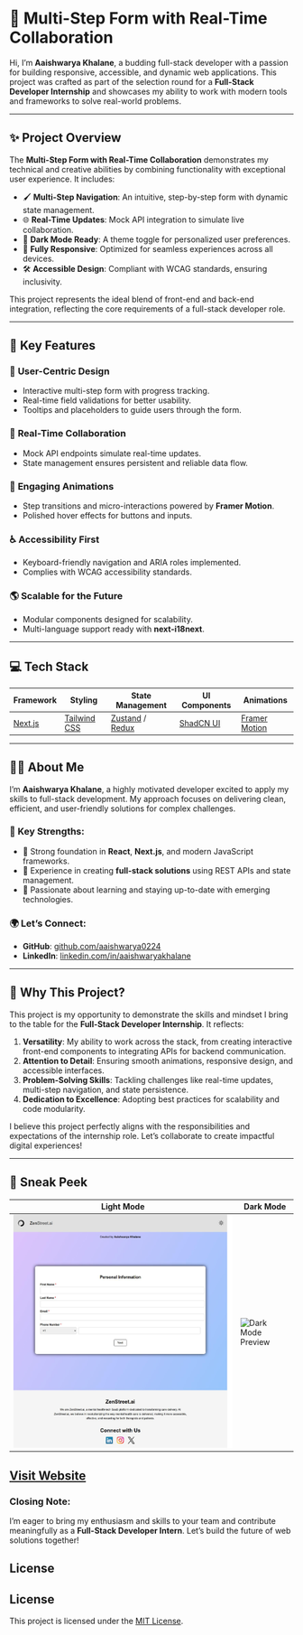 # 🌟 Multi-Step Form with Real-Time Collaboration

Hi, I’m **Aaishwarya Khalane**, a budding full-stack developer with a passion for building responsive, accessible, and dynamic web applications. This project was crafted as part of the selection round for a **Full-Stack Developer Internship** and showcases my ability to work with modern tools and frameworks to solve real-world problems.

---

## ✨ Project Overview

The **Multi-Step Form with Real-Time Collaboration** demonstrates my technical and creative abilities by combining functionality with exceptional user experience. It includes:

- 🖌 **Multi-Step Navigation**: An intuitive, step-by-step form with dynamic state management.
- 🌐 **Real-Time Updates**: Mock API integration to simulate live collaboration.
- 🎨 **Dark Mode Ready**: A theme toggle for personalized user preferences.
- 📱 **Fully Responsive**: Optimized for seamless experiences across all devices.
- 🛠 **Accessible Design**: Compliant with WCAG standards, ensuring inclusivity.

This project represents the ideal blend of front-end and back-end integration, reflecting the core requirements of a full-stack developer role.

---

## 🚀 Key Features

### 🌟 **User-Centric Design**
- Interactive multi-step form with progress tracking.
- Real-time field validations for better usability.
- Tooltips and placeholders to guide users through the form.

### 🔗 **Real-Time Collaboration**
- Mock API endpoints simulate real-time updates.
- State management ensures persistent and reliable data flow.

### 🎥 **Engaging Animations**
- Step transitions and micro-interactions powered by **Framer Motion**.
- Polished hover effects for buttons and inputs.

### ♿ **Accessibility First**
- Keyboard-friendly navigation and ARIA roles implemented.
- Complies with WCAG accessibility standards.

### 🌎 **Scalable for the Future**
- Modular components designed for scalability.
- Multi-language support ready with **next-i18next**.

---

## 💻 Tech Stack

| **Framework**       | **Styling**         | **State Management** | **UI Components** | **Animations**      |
|----------------------|---------------------|-----------------------|--------------------|---------------------|
| [Next.js](https://nextjs.org/) | [Tailwind CSS](https://tailwindcss.com/) | [Zustand](https://zustand-demo.pmnd.rs/) / [Redux](https://redux.js.org/) | [ShadCN UI](https://shadcn.dev/) | [Framer Motion](https://www.framer.com/motion/) |

---

## 👩‍💻 About Me

I’m **Aaishwarya Khalane**, a highly motivated developer excited to apply my skills to full-stack development. My approach focuses on delivering clean, efficient, and user-friendly solutions for complex challenges.

### 🌟 Key Strengths:
- 🔹 Strong foundation in **React**, **Next.js**, and modern JavaScript frameworks.
- 🔹 Experience in creating **full-stack solutions** using REST APIs and state management.
- 🔹 Passionate about learning and staying up-to-date with emerging technologies.

### 🌍 Let’s Connect:
- **GitHub**: [github.com/aaishwarya0224](https://github.com/aaishwarya0224)
- **LinkedIn**: [linkedin.com/in/aaishwaryakhalane](https://www.linkedin.com/in/aaishwaryakhalane)

---

## 🎉 Why This Project?

This project is my opportunity to demonstrate the skills and mindset I bring to the table for the **Full-Stack Developer Internship**. It reflects:

1. **Versatility**: My ability to work across the stack, from creating interactive front-end components to integrating APIs for backend communication.
2. **Attention to Detail**: Ensuring smooth animations, responsive design, and accessible interfaces.
3. **Problem-Solving Skills**: Tackling challenges like real-time updates, multi-step navigation, and state persistence.
4. **Dedication to Excellence**: Adopting best practices for scalability and code modularity.

I believe this project perfectly aligns with the responsibilities and expectations of the internship role. Let’s collaborate to create impactful digital experiences!

---

## 📸 Sneak Peek

| Light Mode | Dark Mode |
|------------|-----------|
| ![Light Mode Preview](lpreview.jpg) | ![Dark Mode Preview](dpreview.jpg) 

[Visit Website](https://aaishwarya0224.github.io/Mult-Step-form/)
---

### Closing Note:
I’m eager to bring my enthusiasm and skills to your team and contribute meaningfully as a **Full-Stack Developer Intern**. Let’s build the future of web solutions together!

## License

## License

This project is licensed under the [MIT License](LICENSE).